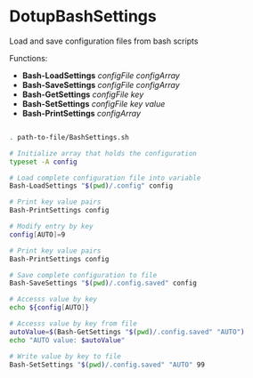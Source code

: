 # DotupBashSettings
Load and save configuration files from bash scripts

Functions:
- **Bash-LoadSettings** *configFile* *configArray*
- **Bash-SaveSettings** *configFile* *configArray*
- **Bash-GetSettings** *configFile* *key*
- **Bash-SetSettings** *configFile* *key* *value*
- **Bash-PrintSettings** *configArray*

```bash

. path-to-file/BashSettings.sh

# Initialize array that holds the configuration
typeset -A config 

# Load complete configuration file into variable
Bash-LoadSettings "$(pwd)/.config" config

# Print key value pairs
Bash-PrintSettings config

# Modify entry by key
config[AUTO]=9

# Print key value pairs
Bash-PrintSettings config

# Save complete configuration to file
Bash-SaveSettings "$(pwd)/.config.saved" config

# Accesss value by key
echo ${config[AUTO]}

# Accesss value by key from file
autoValue=$(Bash-GetSettings "$(pwd)/.config.saved" "AUTO")
echo "AUTO value: $autoValue"

# Write value by key to file
Bash-SetSettings "$(pwd)/.config.saved" "AUTO" 99

```
